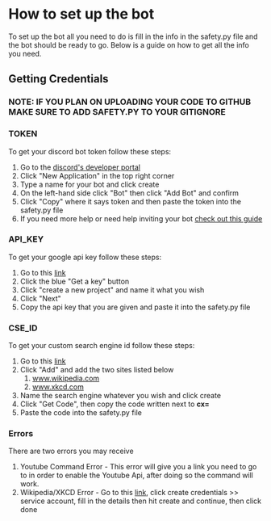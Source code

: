 # How to set up the bot

To set up the bot all you need to do is fill in the info in the safety.py file and the bot should be ready to go. 
Below is a guide on how to get all the info you need. 

## Getting Credentials

### NOTE: IF YOU PLAN ON UPLOADING YOUR CODE TO GITHUB MAKE SURE TO ADD SAFETY.PY TO YOUR GITIGNORE

### TOKEN

To get your discord bot token follow these steps:
1. Go to the [discord's developer portal](https://discord.com/developers/applications)
2. Click "New Application" in the top right corner 
3. Type a name for your bot and click create
4. On the left-hand side click "Bot" then click "Add Bot" and confirm
5. Click "Copy" where it says token and then paste the token into the safety.py file
6. If you need more help or need help inviting your bot [check out this guide](https://discordpy.readthedocs.io/en/stable/discord.html)

### API_KEY
To get your google api key follow these steps:
1. Go to this [link](https://developers.google.com/custom-search/v1/introduction#identify_your_application_to_google_with_api_key)
2. Click the blue "Get a key" button 
3. Click "create a new project" and name it what you wish
4. Click "Next" 
5. Copy the api key that you are given and paste it into the safety.py file

### CSE_ID
To get your custom search engine id follow these steps:
1. Go to this [link](https://programmablesearchengine.google.com/cse/all)
2. Click "Add" and add the two sites listed below
   1. www.wikipedia.com
   2. www.xkcd.com
3. Name the search engine whatever you wish and click create
4. Click "Get Code", then copy the code written next to **cx=**
5. Paste the code into the safety.py file 


### Errors
There are two errors you may receive
1. Youtube Command Error - This error will give you a link you need to go to in order to enable the Youtube Api, after doing so the command will work. 
2. Wikipedia/XKCD Error - Go to this [link](https://console.developers.google.com/apis/credentials?project=578680288012), click create credentials >> service account, fill in the details then hit create and continue, then click done 

